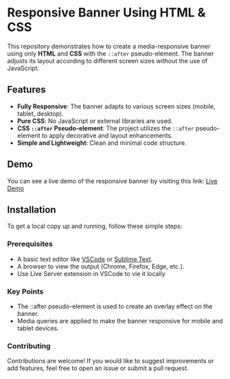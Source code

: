 # Responsive Banner Using HTML & CSS

This repository demonstrates how to create a media-responsive banner using only **HTML** and **CSS** with the `::after` pseudo-element. The banner adjusts its layout according to different screen sizes without the use of JavaScript.

## Features

- **Fully Responsive**: The banner adapts to various screen sizes (mobile, tablet, desktop).
- **Pure CSS**: No JavaScript or external libraries are used.
- **CSS `::after` Pseudo-element**: The project utilizes the `::after` pseudo-element to apply decorative and layout enhancements.
- **Simple and Lightweight**: Clean and minimal code structure.

## Demo

You can see a live demo of the responsive banner by visiting this link: [Live Demo](https://res-bann.netlify.app)

## Installation

To get a local copy up and running, follow these simple steps:

### Prerequisites

- A basic text editor like [VSCode](https://code.visualstudio.com/) or [Sublime Text](https://www.sublimetext.com/).
- A browser to view the output (Chrome, Firefox, Edge, etc.).
- Use Live Server extension in VSCode to vie it locally
  
### Key Points

-	The ::after pseudo-element is used to create an overlay effect on the banner.
-	Media queries are applied to make the banner responsive for mobile and tablet devices.

### Contributing

Contributions are welcome! If you would like to suggest improvements or add features, feel free to open an issue or submit a pull request.
